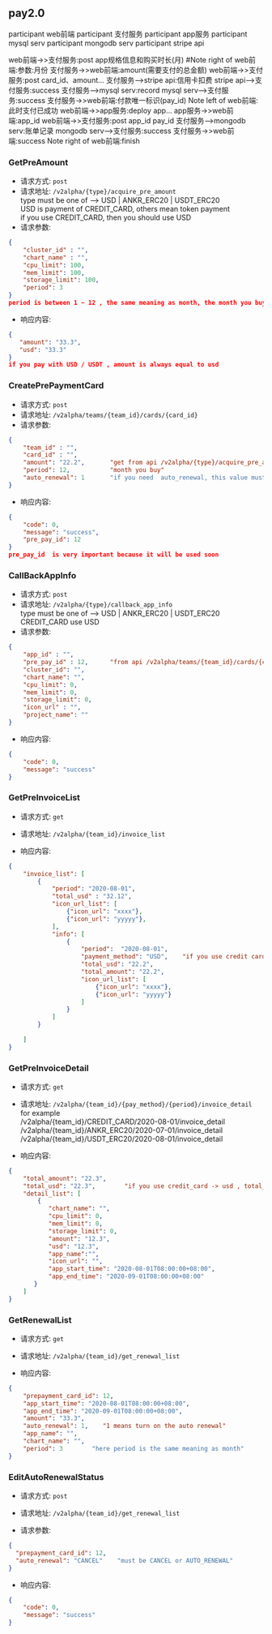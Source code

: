 ## pay2.0  


participant web前端
participant 支付服务
participant app服务
participant mysql serv
participant mongodb serv
participant stripe api

web前端->>支付服务:post app规格信息和购买时长(月)
#Note right of web前端:参数:月份
支付服务->>web前端:amount(需要支付的总金额)
web前端->>支付服务:post card_id、amount...
支付服务-->stripe api:信用卡扣费
stripe api-->支付服务:success
支付服务-->mysql serv:record
mysql serv-->支付服务:success
支付服务->>web前端:付款唯一标识(pay_id)
Note left of web前端:此时支付已成功
web前端->>app服务:deploy app...
app服务->>web前端:app_id
web前端->>支付服务:post app_id pay_id
支付服务-->mongodb serv:账单记录
mongodb serv-->支付服务:success
支付服务->>web前端:success
Note right of web前端:finish


### GetPreAmount
- 请求方式: `post`
- 请求地址: `/v2alpha/{type}/acquire_pre_amount`  
type must be one of -->  USD | ANKR_ERC20  | USDT_ERC20  
USD is payment of CREDIT_CARD, others mean token payment  
if you use CREDIT_CARD, then you should use USD
- 请求参数:  
```json
{
    "cluster_id" : "",
    "chart_name" : "",
    "cpu_limit": 100,
    "mem_limit": 100,
    "storage_limit": 100,
    "period": 3
}
period is between 1 ~ 12 , the same meaning as month, the month you buy
```
- 响应内容:  
```json
{
   "amount": "33.3",
   "usd": "33.3"
}
if you pay with USD / USDT , amount is always equal to usd
```




### CreatePrePaymentCard
- 请求方式: `post`
- 请求地址: `/v2alpha/teams/{team_id}/cards/{card_id}`
- 请求参数:  
```json
{
    "team_id" : "",
    "card_id" : "",
    "amount": "22.2",       "get from api /v2alpha/{type}/acquire_pre_amount"
    "period": 12,           "month you buy"
    "auto_renewal": 1       "if you need  auto_renewal, this value must be 1, otherwise it should be 0   自动续费设置成1"
}
```

- 响应内容:  
```json
{
    "code": 0,
    "message": "success",
    "pre_pay_id": 12
}
pre_pay_id  is very important because it will be used soon
```



### CallBackAppInfo
- 请求方式: `post`
- 请求地址: `/v2alpha/{type}/callback_app_info`  
type must be one of -->  USD | ANKR_ERC20  | USDT_ERC20  
CREDIT_CARD use USD
- 请求参数:  
```json
{
    "app_id" : "",
    "pre_pay_id" : 12,      "from api /v2alpha/teams/{team_id}/cards/{card_id}"
    "cluster_id": "",      
    "chart_name": "",        
    "cpu_limit": 0,
    "mem_limit": 0,
    "storage_limit": 0,
    "icon_url" : "",
    "project_name": ""
}
```

- 响应内容:  
```json
{
    "code": 0,
    "message": "success"
}
```



### GetPreInvoiceList
- 请求方式: `get`
- 请求地址: `/v2alpha/{team_id}/invoice_list`  

- 响应内容:  
```json
{
    "invoice_list": [
        {
            "period": "2020-08-01",
            "total_usd" : "32.12",
            "icon_url_list": [
                {"icon_url": "xxxx"},
                {"icon_url": "yyyyy"},
            ],
            "info": [
                {
                    "period":  "2020-08-01",
                    "payment_method": "USD",    "if you use credit card, this is usd, other 2 enum -->   ANKR_ERC20 USDT_ERC20"
                    "total_usd": "22.2",
                    "total_amount": "22.2",
                    "icon_url_list": [
                        {"icon_url": "xxxx"},
                        {"icon_url": "yyyyy"}
                    ]
                }
            ]
        }
    
    ]
}
```




### GetPreInvoiceDetail
- 请求方式: `get`
- 请求地址: `/v2alpha/{team_id}/{pay_method}/{period}/invoice_detail`  
for example  
/v2alpha/{team_id}/CREDIT_CARD/2020-08-01/invoice_detail  
/v2alpha/{team_id}/ANKR_ERC20/2020-07-01/invoice_detail  
/v2alpha/{team_id}/USDT_ERC20/2020-08-01/invoice_detail  


- 响应内容:  
```json
{
    "total_amount": "22.3",
    "total_usd": "22.3",        "if you use credit_card -> usd , total_amount is always equal to total usd"
    "detail_list": [
        {
           "chart_name": "",
           "cpu_limit": 0,
           "mem_limit": 0,
           "storage_limit": 0,
           "amount": "12.3",
           "usd": "12.3", 
           "app_name":"",
           "icon_url": "",
           "app_start_time": "2020-08-01T08:00:00+08:00",
           "app_end_time": "2020-09-01T08:00:00+08:00"
       }
    ]
}
```


### GetRenewalList
- 请求方式: `get`
- 请求地址: `/v2alpha/{team_id}/get_renewal_list`  


- 响应内容:  
```json
{
    "prepayment_card_id": 12,
    "app_start_time": "2020-08-01T08:00:00+08:00",
    "app_end_time": "2020-09-01T08:00:00+08:00",
    "amount": "33.3",
    "auto_renewal": 1,    "1 means turn on the auto renewal"
    "app_name": "",
    "chart_name": "",
    "period": 3        "here period is the same meaning as month"
}
```



### EditAutoRenewalStatus
- 请求方式: `post`
- 请求地址: `/v2alpha/{team_id}/get_renewal_list`  

- 请求参数:  
```json
{
  "prepayment_card_id": 12,
  "auto_renewal": "CANCEL"    "must be CANCEL or AUTO_RENEWAL"
}
```
- 响应内容:  
```json
{
    "code": 0,
    "message": "success"
}
```
